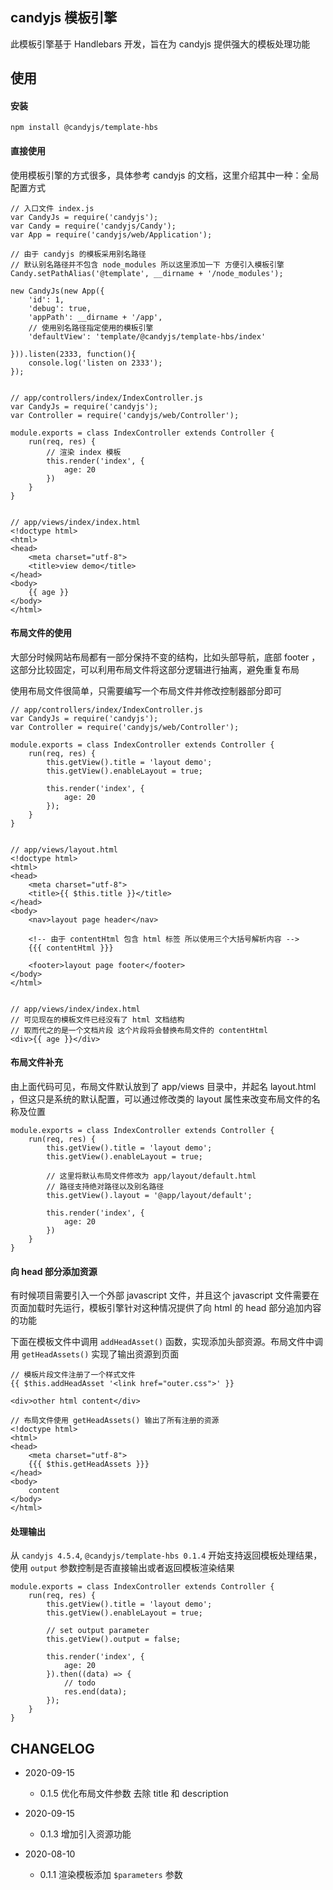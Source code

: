 ## candyjs 模板引擎

此模板引擎基于 Handlebars 开发，旨在为 candyjs 提供强大的模板处理功能

## 使用

#### 安装

```
npm install @candyjs/template-hbs
```

#### 直接使用

使用模板引擎的方式很多，具体参考 candyjs 的文档，这里介绍其中一种：全局配置方式

```
// 入口文件 index.js
var CandyJs = require('candyjs');
var Candy = require('candyjs/Candy');
var App = require('candyjs/web/Application');

// 由于 candyjs 的模板采用别名路径
// 默认别名路径并不包含 node_modules 所以这里添加一下 方便引入模板引擎
Candy.setPathAlias('@template', __dirname + '/node_modules');

new CandyJs(new App({
    'id': 1,
    'debug': true,
    'appPath': __dirname + '/app',
    // 使用别名路径指定使用的模板引擎
    'defaultView': 'template/@candyjs/template-hbs/index'

})).listen(2333, function(){
    console.log('listen on 2333');
});


// app/controllers/index/IndexController.js
var CandyJs = require('candyjs');
var Controller = require('candyjs/web/Controller');

module.exports = class IndexController extends Controller {
    run(req, res) {
        // 渲染 index 模板
        this.render('index', {
            age: 20
        })
    }
}


// app/views/index/index.html
<!doctype html>
<html>
<head>
    <meta charset="utf-8">
    <title>view demo</title>
</head>
<body>
    {{ age }}
</body>
</html>
```

#### 布局文件的使用

大部分时候网站布局都有一部分保持不变的结构，比如头部导航，底部 footer ，这部分比较固定，可以利用布局文件将这部分逻辑进行抽离，避免重复布局

使用布局文件很简单，只需要编写一个布局文件并修改控制器部分即可

```
// app/controllers/index/IndexController.js
var CandyJs = require('candyjs');
var Controller = require('candyjs/web/Controller');

module.exports = class IndexController extends Controller {
    run(req, res) {
        this.getView().title = 'layout demo';
        this.getView().enableLayout = true;

        this.render('index', {
            age: 20
        });
    }
}


// app/views/layout.html
<!doctype html>
<html>
<head>
    <meta charset="utf-8">
    <title>{{ $this.title }}</title>
</head>
<body>
    <nav>layout page header</nav>

    <!-- 由于 contentHtml 包含 html 标签 所以使用三个大括号解析内容 -->
    {{{ contentHtml }}}

    <footer>layout page footer</footer>
</body>
</html>


// app/views/index/index.html
// 可见现在的模板文件已经没有了 html 文档结构
// 取而代之的是一个文档片段 这个片段将会替换布局文件的 contentHtml
<div>{{ age }}</div>
```

#### 布局文件补充

由上面代码可见，布局文件默认放到了 app/views 目录中，并起名 layout.html ，但这只是系统的默认配置，可以通过修改类的 layout 属性来改变布局文件的名称及位置

```
module.exports = class IndexController extends Controller {
    run(req, res) {
        this.getView().title = 'layout demo';
        this.getView().enableLayout = true;

        // 这里将默认布局文件修改为 app/layout/default.html
        // 路径支持绝对路径以及别名路径
        this.getView().layout = '@app/layout/default';

        this.render('index', {
            age: 20
        })
    }
}
```

#### 向 head 部分添加资源

有时候项目需要引入一个外部 javascript 文件，并且这个 javascript 文件需要在页面加载时先运行，模板引擎针对这种情况提供了向 html 的 head 部分追加内容的功能

下面在模板文件中调用 `addHeadAsset()` 函数，实现添加头部资源。布局文件中调用 `getHeadAssets()` 实现了输出资源到页面

```
// 模板片段文件注册了一个样式文件
{{ $this.addHeadAsset '<link href="outer.css">' }}

<div>other html content</div>
```

```
// 布局文件使用 getHeadAssets() 输出了所有注册的资源
<!doctype html>
<html>
<head>
    <meta charset="utf-8">
    {{{ $this.getHeadAssets }}}
</head>
<body>
    content
</body>
</html>
```

#### 处理输出

从 `candyjs 4.5.4`, `@candyjs/template-hbs 0.1.4` 开始支持返回模板处理结果，使用 `output` 参数控制是否直接输出或者返回模板渲染结果

```
module.exports = class IndexController extends Controller {
    run(req, res) {
        this.getView().title = 'layout demo';
        this.getView().enableLayout = true;

        // set output parameter
        this.getView().output = false;

        this.render('index', {
            age: 20
        }).then((data) => {
            // todo
            res.end(data);
        });
    }
}
```

## CHANGELOG

+ 2020-09-15

    * 0.1.5 优化布局文件参数 去除 title 和 description

+ 2020-09-15

    * 0.1.3 增加引入资源功能

+ 2020-08-10

    * 0.1.1 渲染模板添加 `$parameters` 参数
